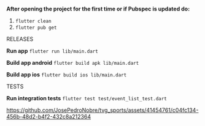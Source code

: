 **After opening the project for the first time or if Pubspec is updated do:**

   1) `flutter clean`
   2) `flutter pub get`

RELEASES

**Run app** 
`flutter run lib/main.dart`  

**Build app android** 
`flutter build apk lib/main.dart`  

**Build app ios** 
`flutter build ios lib/main.dart`  


TESTS

**Run integration tests**
`flutter test test/event_list_test.dart`



https://github.com/JosePedroNobre/tvg_sports/assets/41454761/c04fc134-456b-48d2-b4f2-432c8a212364 

